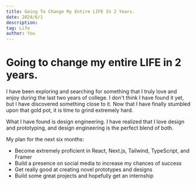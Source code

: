 ```yaml
---
title: Going To Change My Entire LIFE In 2 Years.
date: 2024/6/1
description: 
tag: Life
author: You
---
```


# Going to change my entire LIFE in 2 years.

I have been exploring and searching for something that I truly love and enjoy during the last two years of college. I don't think I have found it yet, but I have discovered something close to it. Now that I have finally stumbled upon that gold pot, it is time to grind extremely hard.

What I have found is design engineering. I have realized that I love design and prototyping, and design engineering is the perfect blend of both.

My plan for the next six months:
- Become extremely proficient in React, Next.js, Tailwind, TypeScript, and Framer
- Build a presence on social media to increase my chances of success
- Get really good at creating novel prototypes and designs
- Build some great projects and hopefully get an internship